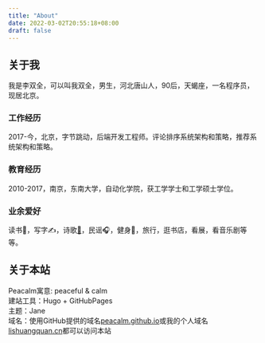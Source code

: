 ```yaml
---
title: "About"
date: 2022-03-02T20:55:18+08:00
draft: false
---
```


## 关于我
我是李双全，可以叫我双全，男生，河北唐山人，90后，天蝎座，一名程序员，现居北京。  

### 工作经历
2017-今，北京，字节跳动，后端开发工程师。评论排序系统架构和策略，推荐系统架构和策略。

### 教育经历
2010-2017，南京，东南大学，自动化学院，获工学学士和工学硕士学位。

### 业余爱好
读书📖，写字✍️，诗歌[📓](https://muyesq.cn)，民谣🎧，健身💪，旅行，逛书店，看展，看音乐剧等等。

## 关于本站
Peacalm寓意: peaceful & calm  
建站工具：Hugo + GitHubPages  
主题：Jane  
域名：使用GitHub提供的域名[peacalm.github.io](https://peacalm.github.io)或我的个人域名[lishuangquan.cn](https://lishuangquan.cn)都可以访问本站

